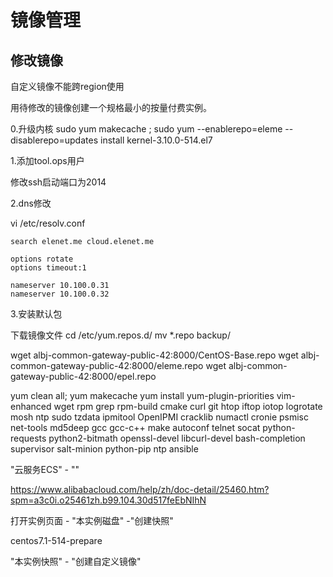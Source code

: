 # 镜像管理



## 修改镜像
自定义镜像不能跨region使用



用待修改的镜像创建一个规格最小的按量付费实例。



0.升级内核
sudo yum makecache  ;  sudo yum --enablerepo=eleme  --disablerepo=updates install kernel-3.10.0-514.el7


1.添加tool.ops用户


修改ssh启动端口为2014


2.dns修改

vi /etc/resolv.conf

```
search elenet.me cloud.elenet.me

options rotate
options timeout:1

nameserver 10.100.0.31
nameserver 10.100.0.32
```

3.安装默认包

下载镜像文件
cd /etc/yum.repos.d/
mv *.repo backup/

wget albj-common-gateway-public-42:8000/CentOS-Base.repo
wget albj-common-gateway-public-42:8000/eleme.repo
wget albj-common-gateway-public-42:8000/epel.repo

yum clean all; yum makecache
yum install yum-plugin-priorities vim-enhanced wget rpm grep rpm-build cmake curl git htop iftop iotop logrotate mosh ntp sudo tzdata ipmitool OpenIPMI cracklib numactl cronie psmisc net-tools md5deep gcc gcc-c++ make autoconf telnet socat python-requests python2-bitmath openssl-devel libcurl-devel bash-completion supervisor salt-minion python-pip ntp ansible





"云服务ECS" - ""

https://www.alibabacloud.com/help/zh/doc-detail/25460.htm?spm=a3c0i.o25461zh.b99.104.30d517feEbNIhN




打开实例页面 - "本实例磁盘" -"创建快照"

centos7.1-514-prepare


"本实例快照" - "创建自定义镜像"





